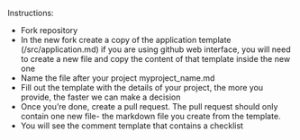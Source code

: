 Instructions:
- Fork repository 
- In the new fork create a copy of the application template (/src/application.md) if you are using github web interface, you will need to create a new file and copy the content of that template inside the new one
- Name the file after your project myproject_name.md
- Fill out the template with the details of your project, the more you provide, the faster we can make a decision 
- Once you’re done, create a pull request. The pull request should only contain one new file- the markdown file you create from the template. 
- You will see the comment template that contains a checklist 
